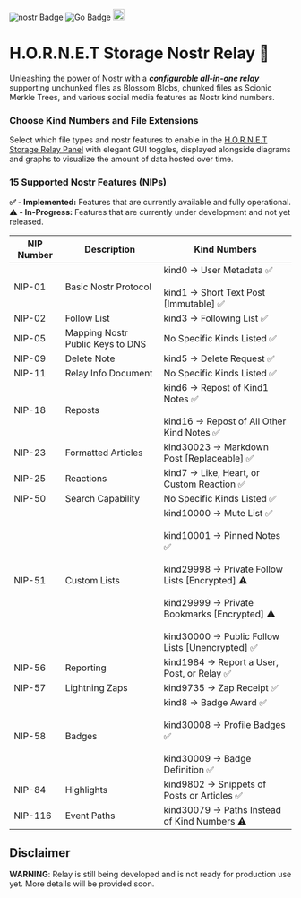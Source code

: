 ![nostr Badge](https://img.shields.io/badge/nostr-8e30eb?style=flat) ![Go Badge](https://img.shields.io/badge/Go-00ADD8?logo=go&logoColor=white) <img src="https://static.wixstatic.com/media/e9326a_3823e7e6a7e14488954bb312d11636da~mv2.png" height="20">

# H.O.R.N.E.T Storage Nostr Relay 🐝

Unleashing the power of Nostr with a ***configurable all-in-one relay*** supporting unchunked files as Blossom Blobs, chunked files as Scionic Merkle Trees, and various social media features as Nostr kind numbers.

### Choose Kind Numbers and File Extensions
Select which file types and nostr features to enable in the [H.O.R.N.E.T Storage Relay Panel](https://github.com/HORNET-Storage/hornet-storage-panel) with elegant GUI toggles, displayed alongside diagrams and graphs to visualize the amount of data hosted over time.

### 15 Supported Nostr Features (NIPs)
**✅ - Implemented:** Features that are currently available and fully operational.  
**⚠️ - In-Progress:** Features that are currently under development and not yet released.

| NIP Number | Description                        | Kind Numbers                                                      |
|------------|------------------------------------|-------------------------------------------------------------------|
| NIP-01     | Basic Nostr Protocol               | kind0 → User Metadata ✅<br><br>kind1 → Short Text Post [Immutable] ✅ |
| NIP-02     | Follow List                        | kind3 → Following List ✅                                         |
| NIP-05     | Mapping Nostr Public Keys to DNS   | No Specific Kinds Listed ✅                                       |
| NIP-09     | Delete Note                        | kind5 → Delete Request ✅                                         |
| NIP-11     | Relay Info Document                | No Specific Kinds Listed ✅                                       |
| NIP-18     | Reposts                            | kind6 → Repost of Kind1 Notes ✅<br><br>kind16 → Repost of All Other Kind Notes ✅ |
| NIP-23     | Formatted Articles                 | kind30023 → Markdown Post [Replaceable] ✅                        |
| NIP-25     | Reactions                          | kind7 → Like, Heart, or Custom Reaction ✅                        |
| NIP-50     | Search Capability                  | No Specific Kinds Listed ✅                                       |
| NIP-51     | Custom Lists                       | kind10000 → Mute List ✅<br><br>kind10001 → Pinned Notes ✅<br><br>kind29998 → Private Follow Lists [Encrypted] ⚠️<br><br>kind29999 → Private Bookmarks [Encrypted] ⚠️<br><br>kind30000 → Public Follow Lists [Unencrypted] ✅ |
| NIP-56     | Reporting                          | kind1984 → Report a User, Post, or Relay ✅                       |
| NIP-57     | Lightning Zaps                     | kind9735 → Zap Receipt ✅                                         |
| NIP-58     | Badges                             | kind8 → Badge Award ✅<br><br>kind30008 → Profile Badges ✅<br><br>kind30009 → Badge Definition ✅ |
| NIP-84     | Highlights                         | kind9802 → Snippets of Posts or Articles ✅                       |
| NIP-116    | Event Paths                        | kind30079 → Paths Instead of Kind Numbers ⚠️                      |

## Disclaimer
**WARNING**: Relay is still being developed and is not ready for production use yet. More details will be provided soon.
